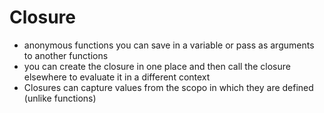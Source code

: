# Closure

- anonymous functions you can save in a variable or pass as arguments to another functions
- you can create the closure in one place and then call the closure elsewhere to evaluate it in a different context
- Closures can capture values from the scopo in which they are defined (unlike functions)

